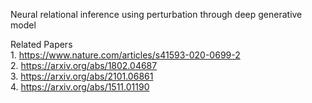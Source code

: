 Neural relational inference using perturbation through deep generative model

Related Papers  
           1. https://www.nature.com/articles/s41593-020-0699-2  
           2. https://arxiv.org/abs/1802.04687  
           3. https://arxiv.org/abs/2101.06861  
           4. https://arxiv.org/abs/1511.01190  
           
